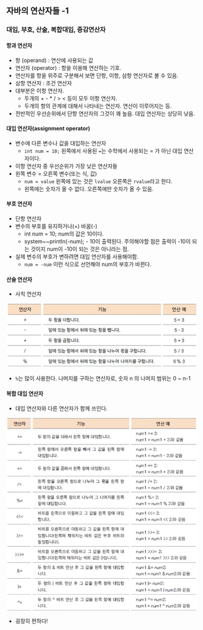 ## 자바의 연산자들 -1 
### 대입, 부호, 산술, 복합대입, 증감연산자
#### 항과 연산자
- 항 (operand) : 연산에 사용되는 값
- 연산자 (operator) : 항을 이용해 연산하는 기호.
- 연산자를 항을 위주로 구분해서 보면 단항, 이항, 삼항 연산자로 볼 수 있음. 
- 삼항 연산자 : 조건 연산자
- 대부분은 이항 연산자. 
  - 두개의 + - * / > < 등이 모두 이항 연산자.
  - 두개의 항의 관계에 대해서 나타내는 연산자. 연산이 이루어지는 등.
- 전반적인 우선순위에서 단항 연산자의 그것이 꽤 높음. 대입 연산자는 상당히 낮음. 

#### 대입 연산자(assignment operator)
- 변수에 다른 변수나 값을 대입하는 연산자
  - `int num = 10;` 왼쪽에서 사용된 `=`는 수학에서 사용되는 = 가 아닌 대입 연산자이다.
- 이항 연산자 중 우선순위가 가장 낮은 연산자들
- 왼쪽 변수 = 오른쪽 변수(또는 식, 값)
  - `num = value` 왼쪽에 있는 것은 `lvalue` 오른쪽은 `rvalue`라고 한다.
  - 왼쪽에는 숫자가 올 수 없다. 오른쪽에만 숫자가 올 수 있음. 

#### 부호 연산자
- 단항 연산자
- 변수의 부호를 유지하거나(+) 바꿈(-)
  - int num = 10;           num의 값은 10이다. 
  - system~~println(-num);  - 10이 출력된다. 주의해야할 점은 출력이 -10이 되는 것이지 num이 -10이 되는 것은 아니라는 점. 
- 실제 변수의 부호가 변하려면 대입 연산자를 사용해야함. 
  - `num = -num` 이런 식으로 선언해야 num의 부호가 바뀐다.

#### 산술 연산자
- 사칙 연산자

![img.png](img.png)
- `%`는 많이 사용한다. 나머지를 구하는 연산자로, 숫자 n 의 나머지 범위는 0 ~ n-1

#### 복합 대입 연산자
- 대입 연산자와 다른 연산자가 함께 쓰인다.

![img_1.png](img_1.png)
- 굉장히 편하다! 